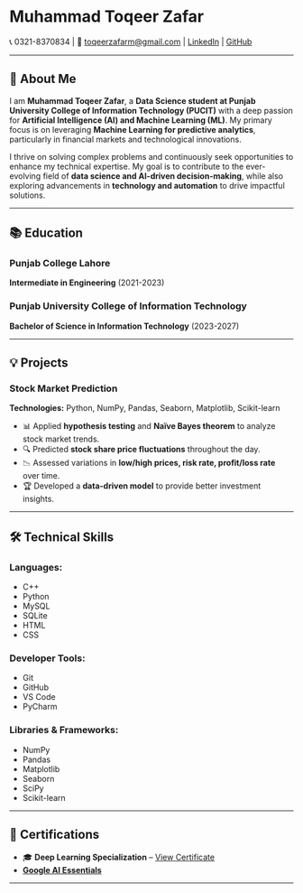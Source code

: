 # Muhammad Toqeer Zafar

📞 0321-8370834 | 📧 [toqeerzafarm@gmail.com](mailto:toqeerzafarm@gmail.com) | [LinkedIn](https://linkedin.com/in/mtoqeerzafar) | [GitHub](https://github.com/mtoqeerzafar)

---

## 🚀 About Me  

I am **Muhammad Toqeer Zafar**, a **Data Science student at Punjab University College of Information Technology (PUCIT)** with a deep passion for **Artificial Intelligence (AI) and Machine Learning (ML)**. My primary focus is on leveraging **Machine Learning for predictive analytics**, particularly in financial markets and technological innovations.  

I thrive on solving complex problems and continuously seek opportunities to enhance my technical expertise. My goal is to contribute to the ever-evolving field of **data science and AI-driven decision-making**, while also exploring advancements in **technology and automation** to drive impactful solutions.


---

## 📚 Education

### Punjab College Lahore  
**Intermediate in Engineering** (2021-2023)

### Punjab University College of Information Technology  
**Bachelor of Science in Information Technology** (2023-2027)

---

## 💡 Projects

### **Stock Market Prediction**  
**Technologies:** Python, NumPy, Pandas, Seaborn, Matplotlib, Scikit-learn

- 📊 Applied **hypothesis testing** and **Naïve Bayes theorem** to analyze stock market trends.
- 🔍 Predicted **stock share price fluctuations** throughout the day.
- 📉 Assessed variations in **low/high prices, risk rate, profit/loss rate** over time.
- 🏆 Developed a **data-driven model** to provide better investment insights.

---
## 🛠 Technical Skills

### **Languages:**  
- C++  
- Python  
- MySQL  
- SQLite  
- HTML  
- CSS  

### **Developer Tools:**  
- Git  
- GitHub  
- VS Code  
- PyCharm  

### **Libraries & Frameworks:**  
- NumPy  
- Pandas  
- Matplotlib  
- Seaborn  
- SciPy  
- Scikit-learn  

---

## 📜 Certifications

- 🎓 **Deep Learning Specialization** – [View Certificate](https://coursera.org/share/7496100532775e00c6405591c9fa4eff)
- **[Google AI Essentials](https://coursera.org/share/4343f7e1e6ba773b21e20c1a95644beb)**
---
